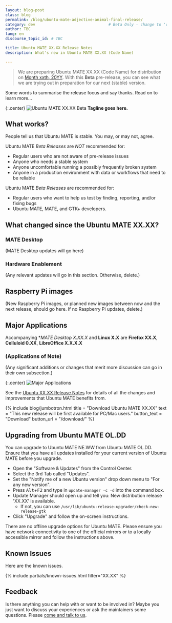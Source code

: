 ```yaml
---
layout: blog-post
class: blog
permalink: /blog/ubuntu-mate-adjective-animal-final-release/
category: dev                                # Beta Only - change to 'release'
author: TBC
lang: en
discourse_topic_id: # TBC

title: Ubuntu MATE XX.XX Release Notes
description: What's new in Ubuntu MATE XX.XX (Code Name)

---
```


<!--- Beta Only - Remove for final release --->

> We are preparing Ubuntu MATE XX.XX (Code Name) for distribution on
[Month xxth, 20YY](https://discourse.ubuntu.com/c/release/38).
With this **Beta** pre-release, you can see what we are trying out in
preparation for our next (stable) version.

<!--- End of Beta Only --->


Some words to summarise the release focus and say thanks. Read on to learn more...

{:.center}
![Ubuntu MATE XX.XX Beta](/images/blog/adjective/adjective-animal-desktop.png)
**Tagline goes here.**


<!--- Beta Only - Remove for final release --->

## What works?

People tell us that Ubuntu MATE is stable. You may, or may not, agree.

Ubuntu MATE *Beta Releases* are *NOT* recommended for:

  * Regular users who are not aware of pre-release issues
  * Anyone who needs a stable system
  * Anyone uncomfortable running a possibly frequently broken system
  * Anyone in a production environment with data or workflows that need to be reliable

Ubuntu MATE *Beta Releases* are recommended for:

  * Regular users who want to help us test by finding, reporting, and/or fixing bugs
  * Ubuntu MATE, MATE, and GTK+ developers.

<!--- End of Beta Only --->


## What changed since the Ubuntu MATE XX.XX?


### MATE Desktop

(MATE Desktop updates will go here)

### Hardware Enablement

(Any relevant updates will go in this section. Otherwise, delete.)

## Raspberry Pi images

(New Raspberry Pi images, or planned new images between now and the next
release, should go here. If no Raspberry Pi updates, delete.)

## Major Applications

Accompanying **MATE Desktop X.XX.X* and **Linux X.X** are **Firefox
XX.X**, **Celluloid 0.XX**, **LibreOffice X.X.X.X**

### (Applications of Note)

(Any significant additions or changes that merit more discussion can
go in their own subsection.)

{:.center}
![Major Applications](/images/blog/adjective/versions.png)

See the [Ubuntu XX.XX Release Notes](https://discourse.ubuntu.com/c/release/38)
for details of all the changes and improvements that Ubuntu MATE benefits from.

{% include blog/jumbotron.html
    title = "Download Ubuntu MATE XX.XX"
    text = "This new release will be first available for PC/Mac users."
    button_text = "Download"
    button_url = "/download/"
%}

## Upgrading from Ubuntu MATE OL.DD

You can upgrade to Ubuntu MATE NE.WW from Ubuntu MATE OL.DD. Ensure that you
have all updates installed for your current version of Ubuntu MATE before you
upgrade.

  * Open the "Software & Updates" from the Control Center.
  * Select the 3rd Tab called "Updates".
  * Set the "Notify me of a new Ubuntu version" drop down menu to "For any new version".
  * Press <kbd>Alt</kbd>+<kbd>F2</kbd> and type in `update-manager -c -d` into the command box.
  * Update Manager should open up and tell you: New distribution release 'XX.XX' is available.
    * If not, you can use `/usr/lib/ubuntu-release-upgrader/check-new-release-gtk`
  * Click "Upgrade" and follow the on-screen instructions.

There are no offline upgrade options for Ubuntu MATE. Please ensure you have
network connectivity to one of the official mirrors or to a locally accessible
mirror and follow the instructions above.

## Known Issues

Here are the known issues.

{% include partials/known-issues.html filter="XX.XX" %}

## Feedback

Is there anything you can help with or want to be involved in? Maybe you just
want to discuss your experiences or ask the maintainers some questions. Please
[come and talk to us](https://ubuntu-mate.community/).
